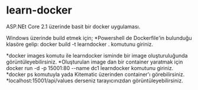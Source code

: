 # learn-docker

ASP.NEt Core 2.1 üzerinde basit bir docker uygulaması.

Windows üzerinde build etmek için;
*Powershell de Dockerfile'in bulunduğu klasöre gelip: 
 docker build -t learndocker . 
 komutunu giriniz. 

*docker images komutu ile learndocker isminde bir image oluşturuluğunda görüntüleyebilirsiniz.
*Oluşturulan image dan bir container yaratmak için
 docker run -d -p 15001:80 --name dc1 learndocker komutunu giriniz.
 *docker ps komutuyla yada Kitematic üzerinden container'ı görebilirsiniz.
 *localhost:15001/api/values derseniz tarayıcınızdan görüntüleyebilirsiniz.
 

